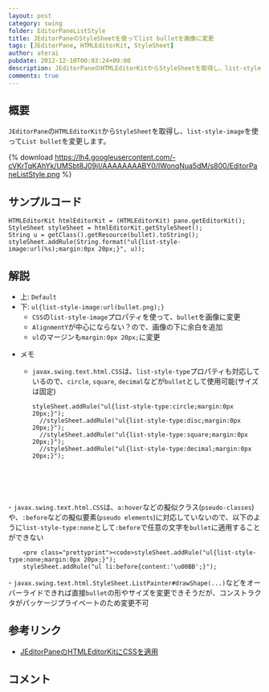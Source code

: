 ```yaml
---
layout: post
category: swing
folder: EditorPaneListStyle
title: JEditorPaneのStyleSheetを使ってlist bulletを画像に変更
tags: [JEditorPane, HTMLEditorKit, StyleSheet]
author: aterai
pubdate: 2012-12-10T00:03:24+09:00
description: JEditorPaneのHTMLEditorKitからStyleSheetを取得し、list-style-imageを使ってList bulletを変更します。
comments: true
---
```

## 概要
`JEditorPane`の`HTMLEditorKit`から`StyleSheet`を取得し、`list-style-image`を使って`List bullet`を変更します。

{% download https://lh4.googleusercontent.com/-cVKrTqKAhYk/UMSbt8J09jI/AAAAAAAABY0/IWonqNua5dM/s800/EditorPaneListStyle.png %}

## サンプルコード
<pre class="prettyprint"><code>HTMLEditorKit htmlEditorKit = (HTMLEditorKit) pane.getEditorKit();
StyleSheet styleSheet = htmlEditorKit.getStyleSheet();
String u = getClass().getResource(bullet).toString();
styleSheet.addRule(String.format("ul{list-style-image:url(%s);margin:0px 20px;}", u));
</code></pre>

## 解説
- 上: `Default`
- 下: `ul{list-style-image:url(bullet.png);}`
    - `CSS`の`list-style-image`プロパティを使って、`bullet`を画像に変更
    - `AlignmentY`が中心にならない？ので、画像の下に余白を追加
    - `ul`のマージンも`margin:0px 20px;`に変更

<!-- dummy comment line for breaking list -->

- メモ
    - `javax.swing.text.html.CSS`は、`list-style-type`プロパティも対応しているので、`circle`, `square`, `decimal`などが`bullet`として使用可能(サイズは固定)
        
        <pre class="prettyprint"><code>styleSheet.addRule("ul{list-style-type:circle;margin:0px 20px;}");
        //styleSheet.addRule("ul{list-style-type:disc;margin:0px 20px;}");
        //styleSheet.addRule("ul{list-style-type:square;margin:0px 20px;}");
        //styleSheet.addRule("ul{list-style-type:decimal;margin:0px 20px;}");
</code></pre>
    - `javax.swing.text.html.CSS`は、`a:hover`などの擬似クラス(`pseudo-classes`)や、`:before`などの擬似要素(`pseudo elements`)に対応していないので、以下のように`list-style-type:none`として`:before`で任意の文字を`bullet`に適用することができない
        
        <pre class="prettyprint"><code>styleSheet.addRule("ul{list-style-type:none;margin:0px 20px;}");
        styleSheet.addRule("ul li:before{content:'\u00BB';}");
</code></pre>
    - `javax.swing.text.html.StyleSheet.ListPainter#drawShape(...)`などをオーバーライドできれば直接`bullet`の形やサイズを変更できそうだが、コンストラクタがパッケージプライベートのため変更不可

<!-- dummy comment line for breaking list -->

## 参考リンク
- [JEditorPaneのHTMLEditorKitにCSSを適用](http://ateraimemo.com/Swing/StyleSheet.html)

<!-- dummy comment line for breaking list -->

## コメント
